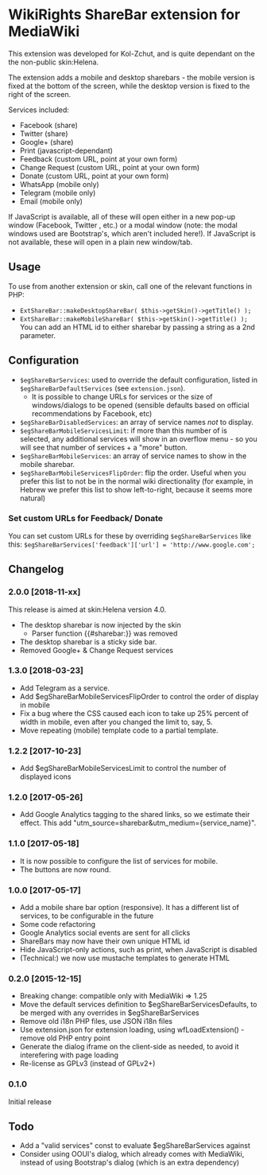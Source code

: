 WikiRights ShareBar extension for MediaWiki
===========================================

This extension was developed for Kol-Zchut, and is quite dependant on
the the non-public skin:Helena.

The extension adds a mobile and desktop sharebars - the mobile version
is fixed at the bottom of the screen, while the desktop version is fixed
to the right of the screen.

Services included:
- Facebook (share)
- Twitter (share)
- Google+ (share)
- Print (javascript-dependant)
- Feedback (custom URL, point at your own form)
- Change Request (custom URL, point at your own form)
- Donate (custom URL, point at your own form)
- WhatsApp (mobile only)
- Telegram (mobile only)
- Email (mobile only)

If JavaScript is available, all of these will open either in a new pop-up window (Facebook, Twitter
, etc.) or a modal window (note: the modal windows used are Bootstrap's, which aren't included here!).
If JavaScript is not available, these will open in a plain new window/tab.

## Usage
To use from another extension or skin, call one of the relevant functions in PHP:
- `ExtShareBar::makeDesktopShareBar( $this->getSkin()->getTitle() );`
- `ExtShareBar::makeMobileShareBar( $this->getSkin()->getTitle() );`
  You can add an HTML id to either sharebar by passing a string as a 2nd parameter.


## Configuration
- `$egShareBarServices`: used to override the default configuration, listed in
  `$egShareBarDefaultServices` (see `extension.json`).
    - It is possible to change URLs for services or the size of windows/dialogs to be opened
    (sensible defaults based on official recommendations by Facebook, etc)
- `$egShareBarDisabledServices`: an array of service names *not* to display.
- `$egShareBarMobileServicesLimit`: if more than this number of is selected, any additional
  services will show in an overflow menu - so you will see that number of services + a "more" button.
- `$egShareBarMobileServices`: an array of service names to show in the mobile sharebar.
- `$egShareBarMobileServicesFlipOrder`: flip the order. Useful when you prefer this list
  to not be in the normal wiki directionality (for example, in Hebrew we prefer this list to show
  left-to-right, because it seems more natural)

### Set custom URLs for Feedback/ Donate
You can set custom URLs for these by overriding `$egShareBarServices` like this:
`$egShareBarServices['feedback']['url'] = 'http://www.google.com';`

## Changelog

### 2.0.0 [2018-11-xx]
This release is aimed at skin:Helena version 4.0.
- The desktop sharebar is now injected by the skin
  - Parser function {{#sharebar:}} was removed
- The desktop sharebar is a sticky side bar.
- Removed Google+ & Change Request services
### 1.3.0 [2018-03-23]
- Add Telegram as a service.
- Add $egShareBarMobileServicesFlipOrder to control the order of display in mobile
- Fix a bug where the CSS caused each icon to take up 25% percent of width in
  mobile, even after you changed the limit to, say, 5.
- Move repeating (mobile) template code to a partial template.
### 1.2.2 [2017-10-23]
- Add $egShareBarMobileServicesLimit to control the number of displayed icons
### 1.2.0 [2017-05-26]
- Add Google Analytics tagging to the shared links, so we estimate
  their effect. This add "utm_source=sharebar&utm_medium={service_name}".

### 1.1.0 [2017-05-18]
- It is now possible to configure the list of services for mobile.
- The buttons are now round.

### 1.0.0 [2017-05-17]
- Add a mobile share bar option (responsive). It has a different list
  of services, to be configurable in the future
- Some code refactoring
- Google Analytics social events are sent for all clicks
- ShareBars may now have their own unique HTML id
- Hide JavaScript-only actions, such as print, when JavaScript is disabled
- (Technical:) we now use mustache templates to generate HTML


### 0.2.0 [2015-12-15]
- Breaking change: compatible only with MediaWiki => 1.25
- Move the default services definition to $egShareBarServicesDefaults, to be merged with any overrides
  in $egShareBarServices
- Remove old i18n PHP files, use JSON i18n files
- Use extension.json for extension loading, using wfLoadExtension() - remove old PHP entry point
- Generate the dialog iframe on the client-side as needed, to avoid it interefering with page loading
- Re-license as GPLv3 (instead of GPLv2+)


### 0.1.0
Initial release


## Todo
* Add a "valid services" const to evaluate $egShareBarServices against
* Consider using OOUI's dialog, which already comes with MediaWiki,
   instead of using Bootstrap's dialog (which is an extra dependency)

